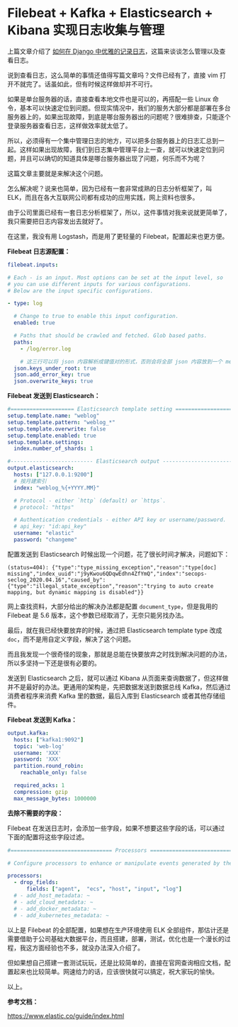 # Filebeat + Kafka + Elasticsearch + Kibana 实现日志收集与管理

上篇文章介绍了 [如何在 Django 中优雅的记录日志](<https://github.com/yongxinz/tech-blog/blob/master/django/Django%20%E4%B8%AD%E5%A6%82%E4%BD%95%E4%BC%98%E9%9B%85%E7%9A%84%E8%AE%B0%E5%BD%95%E6%97%A5%E5%BF%97.md>)，这篇来谈谈怎么管理以及查看日志。

说到查看日志，这么简单的事情还值得写篇文章吗？文件已经有了，直接 vim 打开不就完了。话虽如此，但有时候这样做却并不可行。

如果是单台服务器的话，直接查看本地文件也是可以的，再搭配一些 Linux 命令，基本可以快速定位到问题。但现实情况中，我们的服务大部分都是部署在多台服务器上的，如果出现故障，到底是哪台服务器出的问题呢？很难排查，只能逐个登录服务器查看日志，这样做效率就太低了。

所以，必须得有一个集中管理日志的地方，可以把多台服务器上的日志汇总到一起。这样如果出现故障，我们到日志集中管理平台上一查，就可以快速定位到问题，并且可以确切的知道具体是哪台服务器出现了问题，何乐而不为呢？

这篇文章主要就是来解决这个问题。

怎么解决呢？说来也简单，因为已经有一套非常成熟的日志分析框架了，叫 ELK，而且在各大互联网公司都有成功的应用实践，网上资料也很多。

由于公司里面已经有一套日志分析框架了，所以，这件事情对我来说就更简单了，我只需要把日志内容发出去就好了。

在这里，我没有用 Logstash，而是用了更轻量的 Filebeat，配置起来也更方便。

**Filebeat 日志源配置：**

```yml
filebeat.inputs:

# Each - is an input. Most options can be set at the input level, so
# you can use different inputs for various configurations.
# Below are the input specific configurations.

- type: log

  # Change to true to enable this input configuration.
  enabled: true

  # Paths that should be crawled and fetched. Glob based paths.
  paths:
    - /log/error.log

	# 这三行可以将 json 内容解析成键值对的形式，否则会将全部 json 内容放到一个 message 字段里
  json.keys_under_root: true
  json.add_error_key: true
  json.overwrite_keys: true
```

**Filebeat 发送到 Elasticsearch：**

```yml
#==================== Elasticsearch template setting ==========================
setup.template.name: "weblog"
setup.template.pattern: "weblog_*"
setup.template.overwrite: false
setup.template.enabled: true
setup.template.settings:
  index.number_of_shards: 1

#-------------------------- Elasticsearch output ------------------------------
output.elasticsearch:
  hosts: ["127.0.0.1:9200"]
  # 按月建索引
  index: "weblog_%{+YYYY.MM}"

  # Protocol - either `http` (default) or `https`.
  # protocol: "https"

  # Authentication credentials - either API key or username/password.
  # api_key: "id:api_key"
  username: "elastic"
  password: "changeme"
```

配置发送到 Elasticsearch 时候出现一个问题，花了很长时间才解决，问题如下：

```shell
(status=404): {"type":"type_missing_exception","reason":"type[doc] missing","index_uuid":"j9yKwou6QDqwEdhn4ZfYmQ","index":"secops-seclog_2020.04.16","caused_by":{"type":"illegal_state_exception","reason":"trying to auto create mapping, but dynamic mapping is disabled"}}
```

网上查找资料，大部分给出的解决办法都是配置 `document_type`，但是我用的 Filebeat 是 5.6 版本，这个参数已经取消了，无奈只能另找办法。

最后，就在我已经快要放弃的时候，通过把 Elasticsearch template type 改成 `doc`，而不是用自定义字段，解决了这个问题。

而且我发现一个很奇怪的现象，那就是总能在快要放弃之时找到解决问题的办法，所以多坚持一下还是很有必要的。

发送到 Elasticsearch 之后，就可以通过 Kibana 从页面来查询数据了，但这样做并不是最好的办法。更通用的架构是，先把数据发送到数据总线 Kafka，然后通过消费者程序来消费 Kafka 里的数据，最后入库到 Elasticsearch 或者其他存储组件。

**Filebeat 发送到 Kafka：**

```yml
output.kafka:
  hosts: ["kafka1:9092"]
  topic: 'web-log'
  username: 'XXX'
  password: 'XXX'
  partition.round_robin:
    reachable_only: false

  required_acks: 1
  compression: gzip
  max_message_bytes: 1000000
```

**去除不需要的字段：**

Filebeat 在发送日志时，会添加一些字段，如果不想要这些字段的话，可以通过下面的配置将这些字段过滤。

```yml
#================================ Processors =====================================

# Configure processors to enhance or manipulate events generated by the beat.

processors:
  - drop_fields:
      fields: ["agent",  "ecs", "host", "input", "log"]
  # - add_host_metadata: ~
  # - add_cloud_metadata: ~
  # - add_docker_metadata: ~
  # - add_kubernetes_metadata: ~
```

以上是 Filebeat 的全部配置，如果想在生产环境使用 ELK 全部组件，那估计还是需要借助于公司基础大数据平台，而且搭建，部署，测试，优化也是一个漫长的过程，我这方面经验也不多，就没办法深入介绍了。

但如果想自己搭建一套测试玩玩，还是比较简单的，直接在官网查询相应文档，配置起来也比较简单。网速给力的话，应该很快就可以搞定，祝大家玩的愉快。

以上。



**参考文档：** 

https://www.elastic.co/guide/index.html